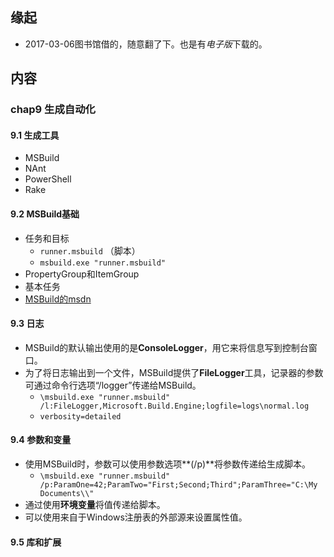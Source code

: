 ##  缘起
+ 2017-03-06图书馆借的，随意翻了下。也是有*电子版*下载的。

##  内容
###  chap9 生成自动化
#### 9.1 生成工具
+ MSBuild
+ NAnt
+ PowerShell
+ Rake

#### 9.2 MSBuild基础
+ 任务和目标
	+ `runner.msbuild` （脚本）
	+ `msbuild.exe "runner.msbuild"`
+ PropertyGroup和ItemGroup
+ 基本任务 
+ [MSBuild的msdn](https://msdn.microsoft.com/en-us/library/bb629388(v=vs.120).aspx) 

####  9.3 日志
+ MSBuild的默认输出使用的是**ConsoleLogger**，用它来将信息写到控制台窗口。
+ 为了将日志输出到一个文件，MSBuild提供了**FileLogger**工具，记录器的参数可通过命令行选项“/logger”传递给MSBuild。
	+ `\msbuild.exe "runner.msbuild" /l:FileLogger,Microsoft.Build.Engine;logfile=logs\normal.log`
	+ `verbosity=detailed`

####  9.4 参数和变量
+ 使用MSBuild时，参数可以使用参数选项**(/p)**将参数传递给生成脚本。
	+ `\msbuild.exe "runner.msbuild" /p:ParamOne=42;ParamTwo="First;Second;Third";ParamThree="C:\My Documents\\"`
+ 通过使用**环境变量**将值传递给脚本。
+ 可以使用来自于Windows注册表的外部源来设置属性值。

#### 9.5 库和扩展